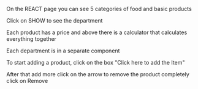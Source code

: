 On the REACT page you can see 5 categories of food and basic products

Click on SHOW to see the department

Each product has a price and above there is a calculator that calculates everything together

Each department is in a separate component

To start adding a product, click on the box "Click here to add the Item"

After that add more click on the arrow to remove the product completely click on Remove
